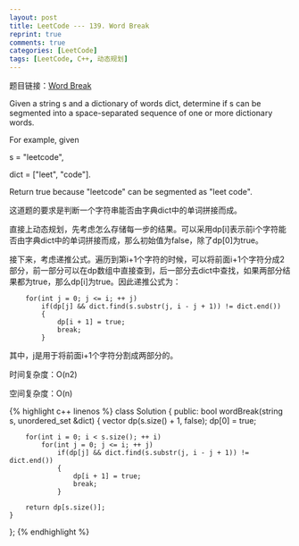 ```yaml
---
layout: post
title: LeetCode --- 139. Word Break
reprint: true
comments: true
categories: [LeetCode]
tags: [LeetCode, C++, 动态规划]
---
```



题目链接：[Word Break](https://oj.leetcode.com/problems/word-break/ ) 

Given a string s and a dictionary of words dict, determine if s can be segmented into a space-separated sequence of one or more dictionary words. 

For example, given 

s = "leetcode", 

dict = ["leet", "code"]. 

Return true because "leetcode" can be segmented as "leet code". 

这道题的要求是判断一个字符串能否由字典dict中的单词拼接而成。

直接上动态规划，先考虑怎么存储每一步的结果。可以采用dp[i]表示前i个字符能否由字典dict中的单词拼接而成，那么初始值为false，除了dp[0]为true。

接下来，考虑递推公式。遍历到第i+1个字符的时候，可以将前面i+1个字符分成2部分，前一部分可以在dp数组中直接查到，后一部分去dict中查找，如果两部分结果都为true，那么dp[i]为true。因此递推公式为：

        for(int j = 0; j <= i; ++ j)
            if(dp[j] && dict.find(s.substr(j, i - j + 1)) != dict.end())
            {
                dp[i + 1] = true;
                break;
            }

其中，j是用于将前面i+1个字符分割成两部分的。

时间复杂度：O(n2)

空间复杂度：O(n)

{% highlight c++ linenos %}
class Solution
{
public:
    bool wordBreak(string s, unordered_set<string> &dict)
    {
        vector<bool> dp(s.size() + 1, false);
        dp[0] = true;
        
        for(int i = 0; i < s.size(); ++ i)
            for(int j = 0; j <= i; ++ j)
                if(dp[j] && dict.find(s.substr(j, i - j + 1)) != dict.end())
                {
                    dp[i + 1] = true;
                    break;
                }
        
        return dp[s.size()];
    }
};
{% endhighlight %}
